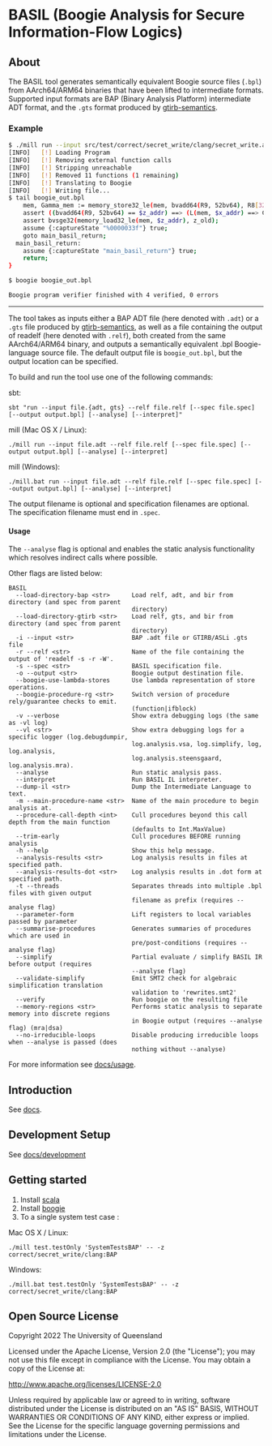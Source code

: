 # BASIL (Boogie Analysis for Secure Information-Flow Logics)

## About

The BASIL tool generates semantically equivalent Boogie source files (`.bpl`) from AArch64/ARM64 
binaries that have been lifted to intermediate formats. Supported input formats are BAP (Binary Analysis Platform) intermediate ADT format, and the `.gts` format produced by [gtirb-semantics](https://github.com/UQ-PAC/gtirb-semantics).

### Example

```sh
$ ./mill run --input src/test/correct/secret_write/clang/secret_write.adt --relf src/test/correct/secret_write/clang/secret_write.relf --spec src/test/correct/secret_write/secret_write.spec --output boogie_out.bpl
[INFO]   [!] Loading Program
[INFO]   [!] Removing external function calls
[INFO]   [!] Stripping unreachable
[INFO]   [!] Removed 11 functions (1 remaining)
[INFO]   [!] Translating to Boogie
[INFO]   [!] Writing file...
$ tail boogie_out.bpl 
    mem, Gamma_mem := memory_store32_le(mem, bvadd64(R9, 52bv64), R8[32:0]), gamma_store32(Gamma_mem, bvadd64(R9, 52bv64), Gamma_R8);
    assert ((bvadd64(R9, 52bv64) == $z_addr) ==> (L(mem, $x_addr) ==> Gamma_x_old));
    assert bvsge32(memory_load32_le(mem, $z_addr), z_old);
    assume {:captureState "%0000033f"} true;
    goto main_basil_return;
  main_basil_return:
    assume {:captureState "main_basil_return"} true;
    return;
}

$ boogie boogie_out.bpl 

Boogie program verifier finished with 4 verified, 0 errors
```

---

The tool takes as inputs either a BAP ADT file (here denoted with `.adt`) or a `.gts` file produced by [gtirb-semantics](https://github.com/UQ-PAC/gtirb-semantics), as well as a file containing the output of readelf (here denoted with `.relf`), both created from the same AArch64/ARM64 binary, and outputs a semantically equivalent .bpl Boogie-language source file. The default output file is `boogie_out.bpl`, but the output location can be specified.

To build and run the tool use one of the following commands:

sbt:
```
sbt "run --input file.{adt, gts} --relf file.relf [--spec file.spec] [--output output.bpl] [--analyse] [--interpret]"
```
mill (Mac OS X / Linux):
```
./mill run --input file.adt --relf file.relf [--spec file.spec] [--output output.bpl] [--analyse] [--interpret]
```
mill (Windows): 
```
./mill.bat run --input file.adt --relf file.relf [--spec file.spec] [--output output.bpl] [--analyse] [--interpret]
```
The output filename is optional and specification filenames are optional. The specification filename must end in `.spec`.

#### Usage

The `--analyse` flag is optional and enables the static analysis functionality which resolves indirect calls where possible. 

Other flags are listed below:

```
BASIL
  --load-directory-bap <str>      Load relf, adt, and bir from directory (and spec from parent
                                  directory)
  --load-directory-gtirb <str>    Load relf, gts, and bir from directory (and spec from parent
                                  directory)
  -i --input <str>                BAP .adt file or GTIRB/ASLi .gts file
  -r --relf <str>                 Name of the file containing the output of 'readelf -s -r -W'.
  -s --spec <str>                 BASIL specification file.
  -o --output <str>               Boogie output destination file.
  --boogie-use-lambda-stores      Use lambda representation of store operations.
  --boogie-procedure-rg <str>     Switch version of procedure rely/guarantee checks to emit.
                                  (function|ifblock)
  -v --verbose                    Show extra debugging logs (the same as -vl log)
  --vl <str>                      Show extra debugging logs for a specific logger (log.debugdumpir,
                                  log.analysis.vsa, log.simplify, log, log.analysis,
                                  log.analysis.steensgaard, log.analysis.mra).
  --analyse                       Run static analysis pass.
  --interpret                     Run BASIL IL interpreter.
  --dump-il <str>                 Dump the Intermediate Language to text.
  -m --main-procedure-name <str>  Name of the main procedure to begin analysis at.
  --procedure-call-depth <int>    Cull procedures beyond this call depth from the main function
                                  (defaults to Int.MaxValue)
  --trim-early                    Cull procedures BEFORE running analysis
  -h --help                       Show this help message.
  --analysis-results <str>        Log analysis results in files at specified path.
  --analysis-results-dot <str>    Log analysis results in .dot form at specified path.
  -t --threads                    Separates threads into multiple .bpl files with given output
                                  filename as prefix (requires --analyse flag)
  --parameter-form                Lift registers to local variables passed by parameter
  --summarise-procedures          Generates summaries of procedures which are used in
                                  pre/post-conditions (requires --analyse flag)
  --simplify                      Partial evaluate / simplify BASIL IR before output (requires
                                  --analyse flag)
  --validate-simplify             Emit SMT2 check for algebraic simplification translation
                                  validation to 'rewrites.smt2'
  --verify                        Run boogie on the resulting file
  --memory-regions <str>          Performs static analysis to separate memory into discrete regions
                                  in Boogie output (requires --analyse flag) (mra|dsa)
  --no-irreducible-loops          Disable producing irreducible loops when --analyse is passed (does
                                  nothing without --analyse)
```

For more information see [docs/usage](docs/usage.md).

## Introduction

See [docs](docs).

## Development Setup

See [docs/development](docs/development)

## Getting started

1. Install [scala](/docs/development/tool-installation.md)
2. Install [boogie](/docs/development/tool-installation.md)
3. To a single system test case :

Mac OS X / Linux: 
```
./mill test.testOnly 'SystemTestsBAP' -- -z correct/secret_write/clang:BAP
```
Windows:
```
./mill.bat test.testOnly 'SystemTestsBAP' -- -z correct/secret_write/clang:BAP
```

## Open Source License

Copyright 2022 The University of Queensland

Licensed under the Apache License, Version 2.0 (the "License"); you may not use this file except in compliance with the License. You may obtain a copy of the License at:

   http://www.apache.org/licenses/LICENSE-2.0

Unless required by applicable law or agreed to in writing, software distributed under the License is distributed on an "AS IS" BASIS, WITHOUT WARRANTIES OR CONDITIONS OF ANY KIND, either express or implied. See the License for the specific language governing permissions and limitations under the License.
